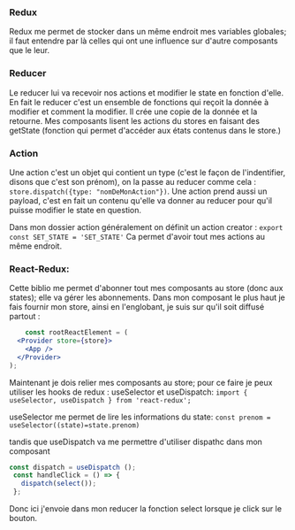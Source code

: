 ### Redux

Redux me permet de stocker dans un même endroit mes variables globales; il faut entendre par là celles qui ont une influence sur d'autre composants que le leur.

### Reducer
Le reducer lui  va recevoir nos actions et modifier le state en fonction d'elle.
En fait le reducer c'est un ensemble de fonctions qui reçoit la donnée à modifier et comment la modifier. Il crée une copie de la donnée et la retourne.
Mes composants lisent les actions du stores en faisant des getState (fonction qui permet d'accéder aux états contenus dans le store.)

### Action

Une action c'est un objet qui contient un type (c'est le façon de l'indentifier, disons que c'est son prénom), on la passe au reducer comme cela : `store.dispatch({type: "nomDeMonAction"})`. Une action prend aussi un payload, c'est en fait un contenu qu'elle va donner au reducer pour qu'il puisse modifier le state en question.

Dans mon dossier action généralement on définit un action creator : 
`export const SET_STATE = 'SET_STATE'`
Ca permet d'avoir tout mes actions au même endroit.

### React-Redux:

Cette biblio me permet d'abonner tout mes composants au store (donc aux states); elle va gérer les abonnements.
Dans mon composant le plus haut je fais fournir mon store, ainsi en l'englobant, je suis sur qu'il soit diffusé partout : 
```jsx
    const rootReactElement = (
  <Provider store={store}>
    <App />
  </Provider>
);
```

Maintenant je dois relier mes composants au store; pour ce faire je peux utiliser les hooks de redux : useSelector et useDispatch: 
`import { useSelector, useDispatch } from 'react-redux';`

useSelector  me permet de lire les informations du state:
    `const prenom = useSelector((state)=state.prenom)`

 tandis que useDispatch va me permettre d'utiliser dispathc dans mon composant

 ```jsx
 const dispatch = useDispatch (); 
  const handleClick = () => {
    dispatch(select());
  };
 ```

 Donc ici j'envoie dans mon reducer la fonction select lorsque je click sur le bouton.



 